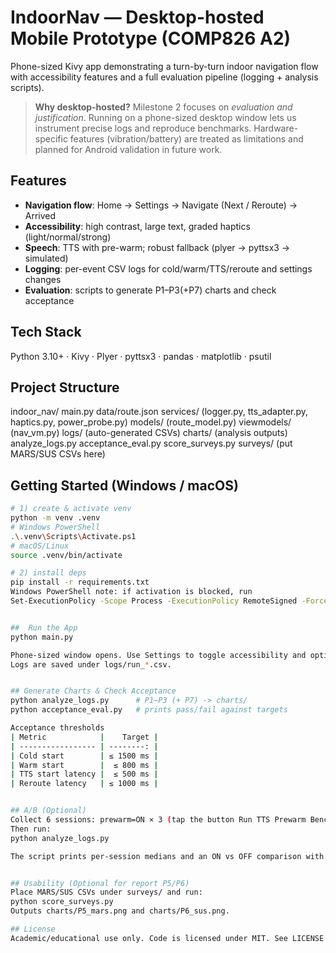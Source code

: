 # IndoorNav — Desktop-hosted Mobile Prototype (COMP826 A2)

Phone-sized Kivy app demonstrating a turn-by-turn indoor navigation flow with accessibility features and a full evaluation pipeline (logging + analysis scripts).

> **Why desktop-hosted?** Milestone 2 focuses on *evaluation and justification*. Running on a phone-sized desktop window lets us instrument precise logs and reproduce benchmarks. Hardware-specific features (vibration/battery) are treated as limitations and planned for Android validation in future work.

##  Features
- **Navigation flow**: Home → Settings → Navigate (Next / Reroute) → Arrived  
- **Accessibility**: high contrast, large text, graded haptics (light/normal/strong)  
- **Speech**: TTS with pre-warm; robust fallback (plyer → pyttsx3 → simulated)  
- **Logging**: per-event CSV logs for cold/warm/TTS/reroute and settings changes  
- **Evaluation**: scripts to generate P1–P3(+P7) charts and check acceptance

##  Tech Stack
Python 3.10+ · Kivy · Plyer · pyttsx3 · pandas · matplotlib · psutil

##  Project Structure
indoor_nav/
main.py
data/route.json
services/ (logger.py, tts_adapter.py, haptics.py, power_probe.py)
models/ (route_model.py)
viewmodels/ (nav_vm.py)
logs/ (auto-generated CSVs)
charts/ (analysis outputs)
analyze_logs.py
acceptance_eval.py
score_surveys.py
surveys/ (put MARS/SUS CSVs here)

## Getting Started (Windows / macOS)
```bash
# 1) create & activate venv
python -m venv .venv
# Windows PowerShell
.\.venv\Scripts\Activate.ps1
# macOS/Linux
source .venv/bin/activate

# 2) install deps
pip install -r requirements.txt
Windows PowerShell note: if activation is blocked, run
Set-ExecutionPolicy -Scope Process -ExecutionPolicy RemoteSigned -Force


##  Run the App
python main.py

Phone-sized window opens. Use Settings to toggle accessibility and optionally run TTS Prewarm. Use Navigate to tap Next Instruction and Simulate Reroute, then reach Arrived.
Logs are saved under logs/run_*.csv.


## Generate Charts & Check Acceptance
python analyze_logs.py      # P1–P3 (+ P7) -> charts/
python acceptance_eval.py   # prints pass/fail against targets

Acceptance thresholds
| Metric            |    Target |
| ----------------- | --------: |
| Cold start        | ≤ 1500 ms |
| Warm start        |  ≤ 800 ms |
| TTS start latency |  ≤ 500 ms |
| Reroute latency   | ≤ 1000 ms |


## A/B (Optional)
Collect 6 sessions: prewarm=ON × 3 (tap the button Run TTS Prewarm Benchmark in Settings on time) and OFF × 3 (don’t tap).
Then run:
python analyze_logs.py

The script prints per-session medians and an ON vs OFF comparison with a 95% CI.


## Usability (Optional for report P5/P6)
Place MARS/SUS CSVs under surveys/ and run:
python score_surveys.py
Outputs charts/P5_mars.png and charts/P6_sus.png.

## License
Academic/educational use only. Code is licensed under MIT. See LICENSE.
